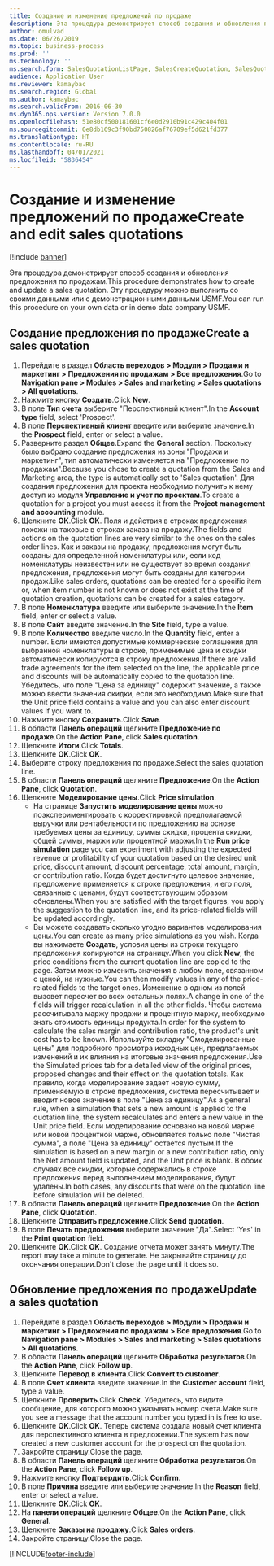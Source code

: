 ```yaml
---
title: Создание и изменение предложений по продаже
description: Эта процедура демонстрирует способ создания и обновления предложения по продажам.
author: omulvad
ms.date: 06/26/2019
ms.topic: business-process
ms.prod: ''
ms.technology: ''
ms.search.form: SalesQuotationListPage, SalesCreateQuotation, SalesQuotationTable, SalesQuotationTotals, SalesQuotationPriceSimulation, SalesQuotationEditLines, SrsReportViewerForm, smmSetNumSeqIfManual, CustTable, SalesTable, CustQuotationConfirmationJournal, CustQuotationJournal, CustSalesLines, SalesQuotationCopying, SalesQuotationDeleteQuotations, SalesQuotationListPagePreviewPane, SalesQuotationTypeGroup
audience: Application User
ms.reviewer: kamaybac
ms.search.region: Global
ms.author: kamaybac
ms.search.validFrom: 2016-06-30
ms.dyn365.ops.version: Version 7.0.0
ms.openlocfilehash: 51e80cf500181601cf6e0d2910b91c429c404f01
ms.sourcegitcommit: 0e8db169c3f90bd750826af76709ef5d621fd377
ms.translationtype: HT
ms.contentlocale: ru-RU
ms.lasthandoff: 04/01/2021
ms.locfileid: "5836454"
---
```

# <a name="create-and-edit-sales-quotations"></a><span data-ttu-id="a68ff-103">Создание и изменение предложений по продаже</span><span class="sxs-lookup"><span data-stu-id="a68ff-103">Create and edit sales quotations</span></span>

[!include [banner](../../includes/banner.md)]

<span data-ttu-id="a68ff-104">Эта процедура демонстрирует способ создания и обновления предложения по продажам.</span><span class="sxs-lookup"><span data-stu-id="a68ff-104">This procedure demonstrates how to create and update a sales quotation.</span></span> <span data-ttu-id="a68ff-105">Эту процедуру можно выполнить со своими данными или с демонстрационными данными USMF.</span><span class="sxs-lookup"><span data-stu-id="a68ff-105">You can run this procedure on your own data or in demo data company USMF.</span></span>


## <a name="create-a-sales-quotation"></a><span data-ttu-id="a68ff-106">Создание предложения по продаже</span><span class="sxs-lookup"><span data-stu-id="a68ff-106">Create a sales quotation</span></span>
1. <span data-ttu-id="a68ff-107">Перейдите в раздел **Область переходов > Модули > Продажи и маркетинг > Предложения по продажам > Все предложения**.</span><span class="sxs-lookup"><span data-stu-id="a68ff-107">Go to **Navigation pane > Modules > Sales and marketing > Sales quotations > All quotations**.</span></span>
2. <span data-ttu-id="a68ff-108">Нажмите кнопку **Создать**.</span><span class="sxs-lookup"><span data-stu-id="a68ff-108">Click **New**.</span></span>
3. <span data-ttu-id="a68ff-109">В поле **Тип счета** выберите "Перспективный клиент".</span><span class="sxs-lookup"><span data-stu-id="a68ff-109">In the **Account type** field, select 'Prospect'.</span></span>
4. <span data-ttu-id="a68ff-110">В поле **Перспективный клиент** введите или выберите значение.</span><span class="sxs-lookup"><span data-stu-id="a68ff-110">In the **Prospect** field, enter or select a value.</span></span>
5. <span data-ttu-id="a68ff-111">Разверните раздел **Общее**.</span><span class="sxs-lookup"><span data-stu-id="a68ff-111">Expand the **General** section.</span></span> <span data-ttu-id="a68ff-112">Поскольку было выбрано создание предложения из зоны "Продажи и маркетинг", тип автоматически изменяется на "Предложение по продажам".</span><span class="sxs-lookup"><span data-stu-id="a68ff-112">Because you chose to create a quotation from the Sales and Marketing area, the type is automatically set to 'Sales quotation'.</span></span> <span data-ttu-id="a68ff-113">Для создания предложения для проекта необходимо получить к нему доступ из модуля **Управление и учет по проектам**.</span><span class="sxs-lookup"><span data-stu-id="a68ff-113">To create a quotation for a project you must access it from the **Project management and accounting** module.</span></span>
6. <span data-ttu-id="a68ff-114">Щелкните **OK**.</span><span class="sxs-lookup"><span data-stu-id="a68ff-114">Click **OK**.</span></span> <span data-ttu-id="a68ff-115">Поля и действия в строках предложения похожи на таковые в строках заказа на продажу.</span><span class="sxs-lookup"><span data-stu-id="a68ff-115">The fields and actions on the quotation lines are very similar to the ones on the sales order lines.</span></span>   <span data-ttu-id="a68ff-116">Как и заказы на продажу, предложения могут быть созданы для определенной номенклатуры или, если код номенклатуры неизвестен или не существует во время создания предложения, предложения могут быть созданы для категории продаж.</span><span class="sxs-lookup"><span data-stu-id="a68ff-116">Like sales orders, quotations can be created for a specific item or, when item number is not known or does not exist at the time of quotation creation, quotations can be created for a sales category.</span></span>     
7. <span data-ttu-id="a68ff-117">В поле **Номенклатура** введите или выберите значение.</span><span class="sxs-lookup"><span data-stu-id="a68ff-117">In the **Item** field, enter or select a value.</span></span>
8. <span data-ttu-id="a68ff-118">В поле **Сайт** введите значение.</span><span class="sxs-lookup"><span data-stu-id="a68ff-118">In the **Site** field, type a value.</span></span>
9. <span data-ttu-id="a68ff-119">В поле **Количество** введите число.</span><span class="sxs-lookup"><span data-stu-id="a68ff-119">In the **Quantity** field, enter a number.</span></span> <span data-ttu-id="a68ff-120">Если имеются допустимые коммерческие соглашения для выбранной номенклатуры в строке, применимые цена и скидки автоматически копируются в строку предложения.</span><span class="sxs-lookup"><span data-stu-id="a68ff-120">If there are valid trade agreements for the item selected on the line, the applicable price and discounts will be automatically copied to the quotation line.</span></span> <span data-ttu-id="a68ff-121">Убедитесь, что поле "Цена за единицу" содержит значение, а также можно ввести значения скидки, если это необходимо.</span><span class="sxs-lookup"><span data-stu-id="a68ff-121">Make sure that the Unit price field contains a value and you can also enter discount values if you want to.</span></span> 
10. <span data-ttu-id="a68ff-122">Нажмите кнопку **Сохранить**.</span><span class="sxs-lookup"><span data-stu-id="a68ff-122">Click **Save**.</span></span>
11. <span data-ttu-id="a68ff-123">В области **Панель операций** щелкните **Предложение по продаже**.</span><span class="sxs-lookup"><span data-stu-id="a68ff-123">On the **Action Pane**, click **Sales quotation**.</span></span>
12. <span data-ttu-id="a68ff-124">Щелкните **Итоги**.</span><span class="sxs-lookup"><span data-stu-id="a68ff-124">Click **Totals**.</span></span>
13. <span data-ttu-id="a68ff-125">Щелкните **OK**.</span><span class="sxs-lookup"><span data-stu-id="a68ff-125">Click **OK**.</span></span>
14. <span data-ttu-id="a68ff-126">Выберите строку предложения по продаже.</span><span class="sxs-lookup"><span data-stu-id="a68ff-126">Select the sales quotation line.</span></span>
15. <span data-ttu-id="a68ff-127">В области **Панель операций** щелкните **Предложение**.</span><span class="sxs-lookup"><span data-stu-id="a68ff-127">On the **Action Pane**, click **Quotation**.</span></span>
16. <span data-ttu-id="a68ff-128">Щелкните **Моделирование цены**.</span><span class="sxs-lookup"><span data-stu-id="a68ff-128">Click **Price simulation**.</span></span>
    - <span data-ttu-id="a68ff-129">На странице **Запустить моделирование цены** можно поэкспериментировать с корректировкой предполагаемой выручки или рентабельности по предложению на основе требуемых цены за единицу, суммы скидки, процента скидки, общей суммы, маржи или процентной маржи.</span><span class="sxs-lookup"><span data-stu-id="a68ff-129">In the **Run price simulation** page you can experiment with adjusting the expected revenue or profitability of your quotation based on the desired unit price, discount amount, discount percentage, total amount, margin, or contribution ratio.</span></span> <span data-ttu-id="a68ff-130">Когда будет достигнуто целевое значение, предложение применяется к строке предложения, и его поля, связанные с ценами, будут соответствующим образом обновлены.</span><span class="sxs-lookup"><span data-stu-id="a68ff-130">When you are satisfied with the target figures, you apply the suggestion to the quotation line, and its price-related fields will be updated accordingly.</span></span>  
    - <span data-ttu-id="a68ff-131">Вы можете создавать сколько угодно вариантов моделирования цены.</span><span class="sxs-lookup"><span data-stu-id="a68ff-131">You can create as many price simulations as you wish.</span></span> <span data-ttu-id="a68ff-132">Когда вы нажимаете **Создать**, условия цены из строки текущего предложения копируются на страницу.</span><span class="sxs-lookup"><span data-stu-id="a68ff-132">When you click **New**, the price conditions from the current quotation line are copied to the page.</span></span> <span data-ttu-id="a68ff-133">Затем можно изменить значения в любом поле, связанном с ценой, на нужные.</span><span class="sxs-lookup"><span data-stu-id="a68ff-133">You can then modify values in any of the price-related fields to the target ones.</span></span> <span data-ttu-id="a68ff-134">Изменение в одном из полей вызовет пересчет во всех остальных полях.</span><span class="sxs-lookup"><span data-stu-id="a68ff-134">A change in one of the fields will trigger recalculation in all the other fields.</span></span> <span data-ttu-id="a68ff-135">Чтобы система рассчитывала маржу продажи и процентную маржу, необходимо знать стоимость единицы продукта.</span><span class="sxs-lookup"><span data-stu-id="a68ff-135">In order for the system to calculate the sales margin and contribution ratio, the product's unit cost has to be known.</span></span> <span data-ttu-id="a68ff-136">Используйте вкладку "Смоделированные цены" для подробного просмотра исходных цен, предлагаемых изменений и их влияния на итоговые значения предложения.</span><span class="sxs-lookup"><span data-stu-id="a68ff-136">Use the Simulated prices tab for a detailed view of the original prices, proposed changes and their effect on the quotation totals.</span></span> <span data-ttu-id="a68ff-137">Как правило, когда моделирование задает новую сумму, применяемую в строке предложения, система пересчитывает и вводит новое значение в поле "Цена за единицу".</span><span class="sxs-lookup"><span data-stu-id="a68ff-137">As a general rule, when a simulation that sets a new amount is applied to the quotation line, the system recalculates and enters a new value in the Unit price field.</span></span> <span data-ttu-id="a68ff-138">Если моделирование основано на новой марже или новой процентной марже, обновляется только поле "Чистая сумма", а поле "Цена за единицу" остается пустым.</span><span class="sxs-lookup"><span data-stu-id="a68ff-138">If the simulation is based on a new margin or a new contribution ratio, only the Net amount field is updated, and the Unit price is blank.</span></span> <span data-ttu-id="a68ff-139">В обоих случаях все скидки, которые содержались в строке предложения перед выполнением моделирования, будут удалены.</span><span class="sxs-lookup"><span data-stu-id="a68ff-139">In both cases, any discounts that were on the quotation line before simulation will be deleted.</span></span>
17. <span data-ttu-id="a68ff-140">В области **Панель операций** щелкните **Предложение**.</span><span class="sxs-lookup"><span data-stu-id="a68ff-140">On the **Action Pane**, click **Quotation**.</span></span>
18. <span data-ttu-id="a68ff-141">Щелкните **Отправить предложение**.</span><span class="sxs-lookup"><span data-stu-id="a68ff-141">Click **Send quotation**.</span></span>
19. <span data-ttu-id="a68ff-142">В поле **Печать предложения** выберите значение "Да".</span><span class="sxs-lookup"><span data-stu-id="a68ff-142">Select 'Yes' in the **Print quotation** field.</span></span>
20. <span data-ttu-id="a68ff-143">Щелкните **OK**.</span><span class="sxs-lookup"><span data-stu-id="a68ff-143">Click **OK**.</span></span> <span data-ttu-id="a68ff-144">Создание отчета может занять минуту.</span><span class="sxs-lookup"><span data-stu-id="a68ff-144">The report may take a minute to generate.</span></span> <span data-ttu-id="a68ff-145">Не закрывайте страницу до окончания операции.</span><span class="sxs-lookup"><span data-stu-id="a68ff-145">Don't close the page until it does so.</span></span>

## <a name="update-a-sales-quotation"></a><span data-ttu-id="a68ff-146">Обновление предложения по продаже</span><span class="sxs-lookup"><span data-stu-id="a68ff-146">Update a sales quotation</span></span>
1. <span data-ttu-id="a68ff-147">Перейдите в раздел **Область переходов > Модули > Продажи и маркетинг > Предложения по продажам > Все предложения**.</span><span class="sxs-lookup"><span data-stu-id="a68ff-147">Go to **Navigation pane > Modules > Sales and marketing > Sales quotations > All quotations**.</span></span>
2. <span data-ttu-id="a68ff-148">В области **Панель операций** щелкните **Обработка результатов**.</span><span class="sxs-lookup"><span data-stu-id="a68ff-148">On the **Action Pane**, click **Follow up**.</span></span>
3. <span data-ttu-id="a68ff-149">Щелкните **Перевод в клиента**.</span><span class="sxs-lookup"><span data-stu-id="a68ff-149">Click **Convert to customer**.</span></span>
4. <span data-ttu-id="a68ff-150">В поле **Счет клиента** введите значение.</span><span class="sxs-lookup"><span data-stu-id="a68ff-150">In the **Customer account** field, type a value.</span></span>
5. <span data-ttu-id="a68ff-151">Щелкните **Проверить**.</span><span class="sxs-lookup"><span data-stu-id="a68ff-151">Click **Check**.</span></span> <span data-ttu-id="a68ff-152">Убедитесь, что видите сообщение, для которого можно указывать номер счета.</span><span class="sxs-lookup"><span data-stu-id="a68ff-152">Make sure you see a message that the account number you typed in is free to use.</span></span>  
6. <span data-ttu-id="a68ff-153">Щелкните **OK**.</span><span class="sxs-lookup"><span data-stu-id="a68ff-153">Click **OK**.</span></span> <span data-ttu-id="a68ff-154">Теперь система создала новый счет клиента для перспективного клиента в предложении.</span><span class="sxs-lookup"><span data-stu-id="a68ff-154">The system has now created a new customer account for the prospect on the quotation.</span></span>  
7. <span data-ttu-id="a68ff-155">Закройте страницу.</span><span class="sxs-lookup"><span data-stu-id="a68ff-155">Close the page.</span></span>
8. <span data-ttu-id="a68ff-156">В области **Панель операций** щелкните **Обработка результатов**.</span><span class="sxs-lookup"><span data-stu-id="a68ff-156">On the **Action Pane**, click **Follow up**.</span></span>
9. <span data-ttu-id="a68ff-157">Нажмите кнопку **Подтвердить**.</span><span class="sxs-lookup"><span data-stu-id="a68ff-157">Click **Confirm**.</span></span>
10. <span data-ttu-id="a68ff-158">В поле **Причина** введите или выберите значение.</span><span class="sxs-lookup"><span data-stu-id="a68ff-158">In the **Reason** field, enter or select a value.</span></span>
11. <span data-ttu-id="a68ff-159">Щелкните **OK**.</span><span class="sxs-lookup"><span data-stu-id="a68ff-159">Click **OK**.</span></span>
12. <span data-ttu-id="a68ff-160">На **панели операций** щелкните **Общее**.</span><span class="sxs-lookup"><span data-stu-id="a68ff-160">On the **Action Pane**, click **General**.</span></span>
13. <span data-ttu-id="a68ff-161">Щелкните **Заказы на продажу**.</span><span class="sxs-lookup"><span data-stu-id="a68ff-161">Click **Sales orders**.</span></span>
14. <span data-ttu-id="a68ff-162">Закройте страницу.</span><span class="sxs-lookup"><span data-stu-id="a68ff-162">Close the page.</span></span>



[!INCLUDE[footer-include](../../../includes/footer-banner.md)]